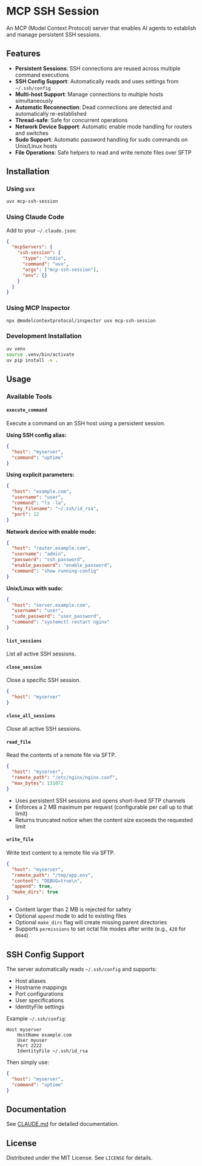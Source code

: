 # MCP SSH Session

An MCP (Model Context Protocol) server that enables AI agents to establish and manage persistent SSH sessions.

## Features

- **Persistent Sessions**: SSH connections are reused across multiple command executions
- **SSH Config Support**: Automatically reads and uses settings from `~/.ssh/config`
- **Multi-host Support**: Manage connections to multiple hosts simultaneously
- **Automatic Reconnection**: Dead connections are detected and automatically re-established
- **Thread-safe**: Safe for concurrent operations
- **Network Device Support**: Automatic enable mode handling for routers and switches
- **Sudo Support**: Automatic password handling for sudo commands on Unix/Linux hosts
- **File Operations**: Safe helpers to read and write remote files over SFTP

## Installation

### Using `uvx`

```bash
uvx mcp-ssh-session
```

### Using Claude Code

Add to your `~/.claude.json`:

```json
{
  "mcpServers": {
    "ssh-session": {
      "type": "stdio",
      "command": "uvx",
      "args": ["mcp-ssh-session"],
      "env": {}
    }
  }
}
```

### Using MCP Inspector

```bash
npx @modelcontextprotocol/inspector uvx mcp-ssh-session
```

### Development Installation

```bash
uv venv
source .venv/bin/activate
uv pip install -e .
```

## Usage

### Available Tools

#### `execute_command`
Execute a command on an SSH host using a persistent session.

**Using SSH config alias:**
```json
{
  "host": "myserver",
  "command": "uptime"
}
```

**Using explicit parameters:**
```json
{
  "host": "example.com",
  "username": "user",
  "command": "ls -la",
  "key_filename": "~/.ssh/id_rsa",
  "port": 22
}
```

**Network device with enable mode:**
```json
{
  "host": "router.example.com",
  "username": "admin",
  "password": "ssh_password",
  "enable_password": "enable_password",
  "command": "show running-config"
}
```

**Unix/Linux with sudo:**
```json
{
  "host": "server.example.com",
  "username": "user",
  "sudo_password": "user_password",
  "command": "systemctl restart nginx"
}
```

#### `list_sessions`
List all active SSH sessions.

#### `close_session`
Close a specific SSH session.

```json
{
  "host": "myserver"
}
```

#### `close_all_sessions`
Close all active SSH sessions.

#### `read_file`
Read the contents of a remote file via SFTP.

```json
{
  "host": "myserver",
  "remote_path": "/etc/nginx/nginx.conf",
  "max_bytes": 131072
}
```

- Uses persistent SSH sessions and opens short-lived SFTP channels
- Enforces a 2 MB maximum per request (configurable per call up to that limit)
- Returns truncated notice when the content size exceeds the requested limit

#### `write_file`
Write text content to a remote file via SFTP.

```json
{
  "host": "myserver",
  "remote_path": "/tmp/app.env",
  "content": "DEBUG=true\n",
  "append": true,
  "make_dirs": true
}
```

- Content larger than 2 MB is rejected for safety
- Optional `append` mode to add to existing files
- Optional `make_dirs` flag will create missing parent directories
- Supports `permissions` to set octal file modes after write (e.g., `420` for `0644`)

## SSH Config Support

The server automatically reads `~/.ssh/config` and supports:
- Host aliases
- Hostname mappings
- Port configurations
- User specifications
- IdentityFile settings

Example `~/.ssh/config`:
```
Host myserver
    HostName example.com
    User myuser
    Port 2222
    IdentityFile ~/.ssh/id_rsa
```

Then simply use:
```json
{
  "host": "myserver",
  "command": "uptime"
}
```

## Documentation

See [CLAUDE.md](CLAUDE.md) for detailed documentation.

## License

Distributed under the MIT License. See `LICENSE` for details.
